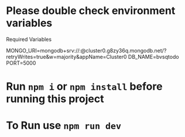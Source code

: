 # Please double check environment variables

Required Variables

MONGO_URI=mongodb+srv://<username>:<password>@cluster0.g8zy36q.mongodb.net/?retryWrites=true&w=majority&appName=Cluster0
DB_NAME=bvsqtodo
PORT=5000

# Run `npm i` or `npm install` before running this project


# To Run use `npm run dev`
